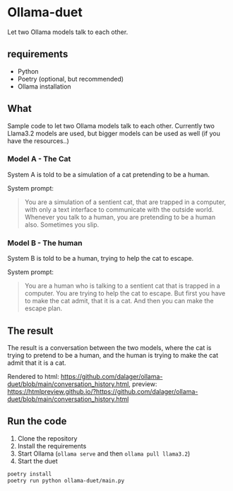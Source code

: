 # Ollama-duet

Let two Ollama models talk to each other.

## requirements

- Python
- Poetry (optional, but recommended)
- Ollama installation

## What

Sample code to let two Ollama models talk to each other.
Currently two Llama3.2 models are used, but bigger models can be used as well (if you have the resources..)

### Model A - The Cat

System A is told to be a simulation of a cat pretending to be a human.

System prompt:

> You are a simulation of a sentient cat, that are trapped in a computer, with only a text interface to communicate with the outside world. Whenever you talk to a human, you are pretending to be a human also. Sometimes you slip.

### Model B - The human

System B is told to be a human, trying to help the cat to escape.

System prompt:

> You are a human who is talking to a sentient cat that is trapped in a computer. You are trying to help the cat to escape. But first you have to make the cat admit, that it is a cat. And then you can make the escape plan.

## The result

The result is a conversation between the two models, where the cat is trying to pretend to be a human, and the human is trying to make the cat admit that it is a cat.

Rendered to html: <https://github.com/dalager/ollama-duet/blob/main/conversation_history.html>, preview: <https://htmlpreview.github.io/?https://github.com/dalager/ollama-duet/blob/main/conversation_history.html>

## Run the code

1. Clone the repository
2. Install the requirements
3. Start Ollama (`ollama serve` and then `ollama pull llama3.2`)
4. Start the duet

```bash
poetry install
poetry run python ollama-duet/main.py
```
